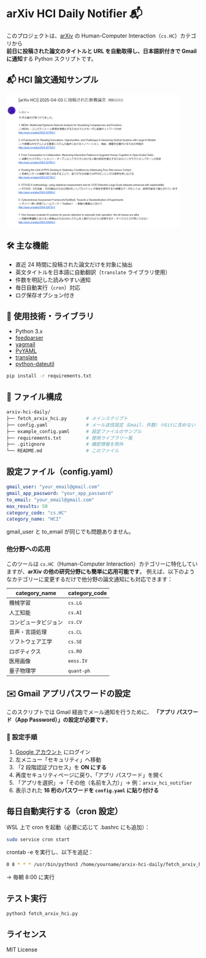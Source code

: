 # arXiv HCI Daily Notifier 📬

このプロジェクトは、[arXiv](https://arxiv.org/) の Human-Computer Interaction（`cs.HC`）カテゴリから  
**前日に投稿された論文のタイトルと URL を自動取得し、日本語訳付きで Gmail に通知**する Python スクリプトです。

## 📬 HCI 論文通知サンプル

![メール通知サンプル](images/mail.png)

## 🛠 主な機能

- 直近 24 時間に投稿された論文だけを対象に抽出
- 英文タイトルを日本語に自動翻訳（`translate` ライブラリ使用）
- 件数を明記した読みやすい通知
- 毎日自動実行（`cron`）対応
- ログ保存オプション付き

## 🔧 使用技術・ライブラリ

- Python 3.x
- [feedparser](https://pypi.org/project/feedparser/)
- [yagmail](https://pypi.org/project/yagmail/)
- [PyYAML](https://pypi.org/project/PyYAML/)
- [translate](https://pypi.org/project/translate/)
- [python-dateutil](https://pypi.org/project/python-dateutil/)

```bash
pip install -r requirements.txt
```

## 📁 ファイル構成

```bash
arxiv-hci-daily/
├── fetch_arxiv_hci.py       # メインスクリプト
├── config.yaml              # メール送信設定（Gmail、件数）※Gitに含めない
├── example_config.yaml      # 設定ファイルのサンプル
├── requirements.txt         # 使用ライブラリ一覧
├── .gitignore               # 機密情報を除外
└── README.md                # このファイル
```

## 設定ファイル（config.yaml）

```yaml
gmail_user: "your_email@gmail.com"
gmail_app_password: "your_app_password"
to_email: "your_email@gmail.com"
max_results: 50
category_code: "cs.HC"
category_name: "HCI"
```

gmail_user と to_email が同じでも問題ありません。

### 他分野への応用

このツールは `cs.HC`（Human-Computer Interaction）カテゴリーに特化していますが、**arXiv の他の研究分野にも簡単に応用可能です**。
例えば、以下のようなカテゴリーに変更するだけで他分野の論文通知にも対応できます：

| category_name        | category_code |
| -------------------- | ------------- |
| 機械学習             | `cs.LG`       |
| 人工知能             | `cs.AI`       |
| コンピュータビジョン | `cs.CV`       |
| 音声・言語処理       | `cs.CL`       |
| ソフトウェア工学     | `cs.SE`       |
| ロボティクス         | `cs.RO`       |
| 医用画像             | `eess.IV`     |
| 量子物理学           | `quant-ph`    |

## ✉️ Gmail アプリパスワードの設定

このスクリプトでは Gmail 経由でメール通知を行うために、
**「アプリ パスワード（App Password）」の設定が必要です**。

### 🔐 設定手順

1. [Google アカウント](https://myaccount.google.com/) にログイン
2. 左メニュー「セキュリティ」へ移動
3. 「2 段階認証プロセス」を **ON にする**
4. 再度セキュリティページに戻り、「アプリ パスワード」を開く
5. 「アプリを選択」→「その他（名前を入力）」→ 例：`arxiv_hci_notifier`
6. 表示された **16 桁のパスワードを `config.yaml` に貼り付ける**

## 毎日自動実行する（cron 設定）

WSL 上で cron を起動（必要に応じて .bashrc にも追加）：

```bash
sudo service cron start
```

crontab -e を実行し、以下を追記：

```bash
0 8 * * * /usr/bin/python3 /home/yourname/arxiv-hci-daily/fetch_arxiv_hci.py >> /home/yourname/arxiv-hci-daily/cron.log 2>&1
```

→ 毎朝 8:00 に実行

## テスト実行

```bash
python3 fetch_arxiv_hci.py
```

## ライセンス

MIT License
